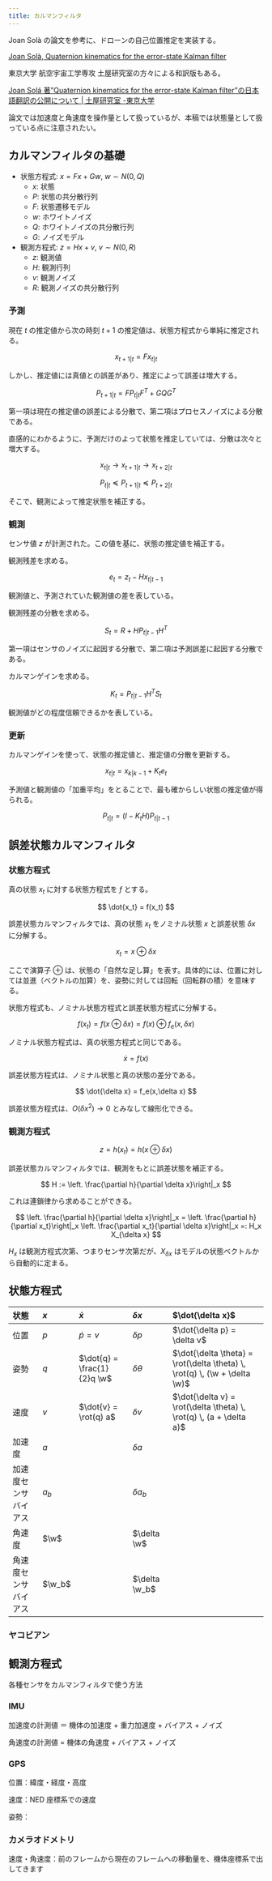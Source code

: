 ```yaml
---
title: カルマンフィルタ
---
```


Joan Solà の論文を参考に、ドローンの自己位置推定を実装する。

[Joan Solà, Quaternion kinematics for the error-state Kalman filter](https://arxiv.org/abs/1711.02508)

東京大学 航空宇宙工学専攻 土屋研究室の方々による和訳版もある。

[Joan Solá 著”Quaternion kinematics for the error-state Kalman filter”の日本語翻訳の公開について | 土屋研究室 -東京大学](https://www.flight.t.u-tokyo.ac.jp/?p=800)

論文では加速度と角速度を操作量として扱っているが、本稿では状態量として扱っている点に注意されたい。

$$
\newcommand{\rot}{\mathrm{Rot}}
\newcommand{\w}{\omega}
$$

## カルマンフィルタの基礎

- 状態方程式: $x = Fx + Gw$, $w \sim N(0,Q)$
  - $x$: 状態
  - $P$: 状態の共分散行列
  - $F$: 状態遷移モデル
  - $w$: ホワイトノイズ
  - $Q$: ホワイトノイズの共分散行列
  - $G$: ノイズモデル
- 観測方程式: $z = H x + v$, $v \sim N(0,R)$
  - $z$: 観測値
  - $H$: 観測行列
  - $v$: 観測ノイズ
  - $R$: 観測ノイズの共分散行列

### 予測

現在 $t$ の推定値から次の時刻 $t+1$ の推定値は、状態方程式から単純に推定される。

$$
x_{t+1|t} = F x_{t|t}
$$

しかし、推定値には真値との誤差があり、推定によって誤差は増大する。

$$
P_{t+1|t} = F P_{t|t} F^T + G Q G^T
$$

第一項は現在の推定値の誤差による分散で、第二項はプロセスノイズによる分散である。

直感的にわかるように、予測だけのよって状態を推定していては、分散は次々と増大する。

$$
x_{t|t} \rightarrow x_{t+1|t} \rightarrow x_{t+2|t}
$$

$$
P_{t|t} \preceq P_{t+1|t} \preceq P_{t+2|t}
$$

そこで、観測によって推定状態を補正する。

### 観測

センサ値 $z$ が計測された。この値を基に、状態の推定値を補正する。

観測残差を求める。

$$
e_t = z_t - H x_{t|t-1}
$$

観測値と、予測されていた観測値の差を表している。

観測残差の分散を求める。

$$
S_t = R + HP_{t|t-1}H^T
$$

第一項はセンサのノイズに起因する分散で、第二項は予測誤差に起因する分散である。

カルマンゲインを求める。

$$
K_t = P_{t|t-1}H^TS_t
$$

観測値がどの程度信頼できるかを表している。

### 更新

カルマンゲインを使って、状態の推定値と、推定値の分散を更新する。

$$
x_{t|t} = x_{k|k-1} + K_t e_t
$$

予測値と観測値の「加重平均」をとることで、最も確からしい状態の推定値が得られる。

$$
P_{t|t} = (I-K_tH)P_{t|t-1}
$$

## 誤差状態カルマンフィルタ

### 状態方程式

真の状態 $x_t$ に対する状態方程式を $f$ とする。

$$
\dot{x_t} = f(x_t)
$$

誤差状態カルマンフィルタでは、真の状態 $x_t$ をノミナル状態 $x$ と誤差状態 $\delta x$ に分解する。

$$
x_t = x \oplus \delta x
$$

ここで演算子 $\oplus$ は、状態の「自然な足し算」を表す。具体的には、位置に対しては並進（ベクトルの加算）を、姿勢に対しては回転（回転群の積）を意味する。

状態方程式も、ノミナル状態方程式と誤差状態方程式に分解する。

$$
f(x_t) =  f(x \oplus \delta x)= f(x) \oplus f_e(x,\delta x)
$$

ノミナル状態方程式は、真の状態方程式と同じである。

$$
\dot{x} = f(x)
$$

誤差状態方程式は、ノミナル状態と真の状態の差分である。

$$
\dot{\delta x} = f_e(x,\delta x)
$$

誤差状態方程式は、$O(\delta x^2) \rightarrow 0$ とみなして線形化できる。

### 観測方程式

$$
z = h(x_t) = h(x \oplus \delta x)
$$

誤差状態カルマンフィルタでは、観測をもとに誤差状態を補正する。

$$
H := \left. \frac{\partial h}{\partial \delta x}\right|_x
$$

これは連鎖律から求めることができる。

$$
\left. \frac{\partial h}{\partial \delta x}\right|_x = \left. \frac{\partial h}{\partial x_t}\right|_x \left. \frac{\partial x_t}{\partial \delta x}\right|_x =: H_x X_{\delta x}
$$

$H_x$ は観測方程式次第、つまりセンサ次第だが、$X_{\delta x}$ はモデルの状態ベクトルから自動的に定まる。

## 状態方程式

| 状態                 | $x$    | $\dot{x}$                   | $\delta x$      | $\dot{\delta x}$                                                           |
| :------------------- | :----- | :-------------------------- | :-------------- | :------------------------------------------------------------------------- |
| 位置                 | $p$    | $\dot{p} = v$               | $\delta p$      | $\dot{\delta p} = \delta v$                                                |
| 姿勢                 | $q$    | $\dot{q} = \frac{1}{2}q \w$ | $\delta \theta$ | $\dot{\delta \theta} = \rot(\delta \theta) \, \rot(q) \, (\w + \delta \w)$ |
| 速度                 | $v$    | $\dot{v} = \rot(q) a$       | $\delta v$      | $\dot{\delta v} = \rot(\delta \theta) \, \rot(q) \, (a + \delta a)$        |
| 加速度               | $a$    |                             | $\delta a$      |                                                                            |
| 加速度センサバイアス | $a_b$  |                             | $\delta a_b$    |                                                                            |
| 角速度               | $\w$   |                             | $\delta \w$     |                                                                            |
| 角速度センサバイアス | $\w_b$ |                             | $\delta \w_b$   |                                                                            |

### ヤコビアン

## 観測方程式

各種センサをカルマンフィルタで使う方法

### IMU

加速度の計測値 ＝ 機体の加速度 + 重力加速度 + バイアス + ノイズ

角速度の計測値 = 機体の角速度 + バイアス + ノイズ

### GPS

位置：緯度・経度・高度

速度：NED 座標系での速度

姿勢：

### カメラオドメトリ

速度・角速度：前のフレームから現在のフレームへの移動量を、機体座標系で出してきます
